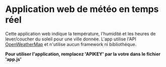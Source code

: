 # Application web de météo en temps réel

Cette application web indique la température, l'humidité et les heures de lever/coucher du soleil pour une ville donnée.
L'app utilise l'API [OpenWeatherMap](https://openweathermap.org/current) et n'utilise aucun framework ni bibliothèque.

**Pour utiliser l'application, remplacez 'APIKEY' par la votre dans le fichier 'app.js'**